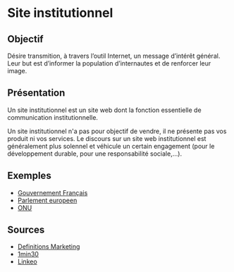 # Site institutionnel
## Objectif
Désire transmition, à travers l’outil Internet, un message d’intérêt général. Leur but est d’informer la population d’internautes et de renforcer leur image.

## Présentation
Un site institutionnel est un site web dont la fonction essentielle de communication institutionnelle.

Un site institutionnel n'a pas pour objectif de vendre, il ne présente pas vos produit ni vos services. Le discours sur un site web institutionnel est généralement plus solennel et véhicule un certain engagement (pour le développement durable, pour une responsabilité sociale,…).

## Exemples
- [Gouvernement Français](https://www.gouvernement.fr)
- [Parlement europeen](www.europarl.europa.eu/news/public/default_fr.htm)
- [ONU](https://www.un.org/fr)

## Sources
- [Definitions Marketing](https://www.definitions-marketing.com/definition/site-institutionnel/)
- [1min30](https://www.1min30.com/dictionnaire-du-web/site-institutionnel)
- [Linkeo](https://www.linkeo.com/cest-site-institutionnel.php)
